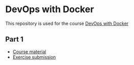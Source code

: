 # DevOps with Docker
This repository is used for the course [DevOps with Docker](https://devopswithdocker.com/)

## Part 1
- [Course material](https://devopswithdocker.com/category/part-1)
- [Exercise submission](./Part1/)
